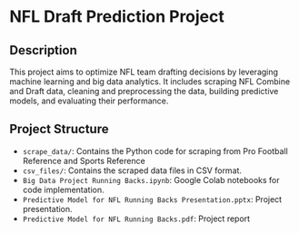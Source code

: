 # NFL Draft Prediction Project

## Description
This project aims to optimize NFL team drafting decisions by leveraging machine learning and big data analytics. It includes scraping NFL Combine and Draft data, cleaning and preprocessing the data, building predictive models, and evaluating their performance.

## Project Structure
- `scrape_data/`: Contains the Python code for scraping from Pro Football Reference and Sports Reference
- `csv_files/`: Contains the scraped data files in CSV format.
- `Big Data Project Running Backs.ipynb`: Google Colab notebooks for code implementation.
- `Predictive Model for NFL Running Backs Presentation.pptx`: Project presentation.
- `Predictive Model for NFL Running Backs.pdf`: Project report
